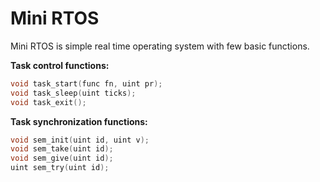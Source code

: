 # Mini RTOS

Mini RTOS is simple real time operating system with few basic functions.

**Task control functions:**

```c
void task_start(func fn, uint pr);
void task_sleep(uint ticks);
void task_exit();
```

**Task synchronization functions:**

```c
void sem_init(uint id, uint v);
void sem_take(uint id);
void sem_give(uint id);
uint sem_try(uint id);
```
